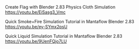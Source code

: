 

Create Flag with Blender 2.83 Physics Cloth  Simulation
https://youtu.be/EiSasg3_Vmc


Quick Smoke+Fire Simulation Tutorial in Mantaflow Blender 2.83
https://youtu.be/ey-SYmx2psU


Quick Liquid Simulation Tutorial in Mantaflow Blender 2.83
https://youtu.be/9UenFQjo7LU

